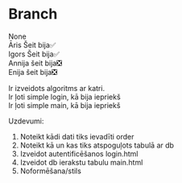 # Branch
None</br>
Āris Šeit bija✅</br>
Igors Šeit bija✅</br>
Annija šeit bija❎</br>
Enija šeit bija❎</br>

Ir izveidots algoritms ar katri.</br>
Ir ļoti simple login, kā bija iepriekš</br>
Ir ļoti simple main, kā bija iepriekš</br>

Uzdevumi:
1. Noteikt kādi dati tiks ievadīti order
2. Noteikt kā un kas tiks atspoguļots tabulā ar db
3. Izveidot autentificēšanos login.html
4. Izveidot db ierakstu tabulu main.html
5. Noformēšana/stils
